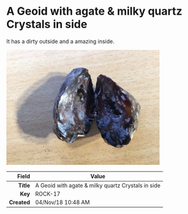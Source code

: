 # A Geoid with agate & milky quartz Crystals in side
It has a dirty outside and a amazing inside.


<img height="300px" src="10024.jpg"/>

|       Field | Value                   |
|------------:|-------------------------|
|   **Title** | A Geoid with agate & milky quartz Crystals in side |
|     **Key** | ROCK-17 |
| **Created** | 04/Nov/18 10:48 AM |
        